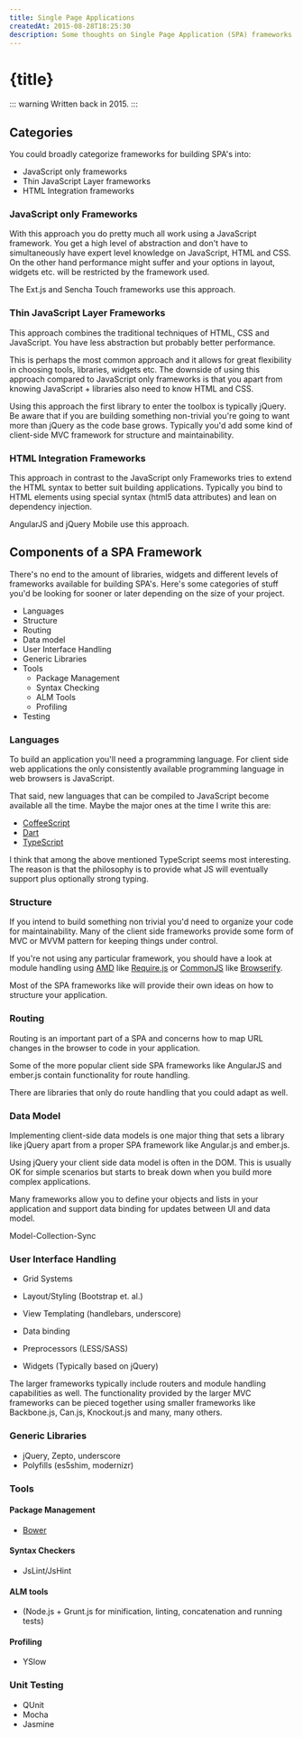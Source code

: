 ```yaml
---
title: Single Page Applications
createdAt: 2015-08-28T18:25:30
description: Some thoughts on Single Page Application (SPA) frameworks and components.
---
```


# {title}


::: warning
Written back in 2015.
:::

## Categories

You could broadly categorize frameworks for building SPA's into:

* JavaScript only frameworks
* Thin JavaScript Layer frameworks
* HTML Integration frameworks

### JavaScript only Frameworks

With this approach you do pretty much all work using a JavaScript framework. You get a high level
of abstraction and don't have to simultaneously have expert level knowledge on JavaScript, HTML
and CSS. On the other hand performance might suffer and your options in layout, widgets etc.
will be restricted by the framework used.

The Ext.js and Sencha Touch frameworks use this approach.

### Thin JavaScript Layer Frameworks

This approach combines the traditional techniques of HTML, CSS and JavaScript. You have less
abstraction but probably better performance.

This is perhaps the most common approach and it allows for great flexibility in choosing tools,
libraries, widgets etc. The downside of using this approach compared to JavaScript only frameworks
is that you apart from knowing JavaScript + libraries also need to know HTML and CSS.

Using this approach the first library to enter the toolbox is typically jQuery. Be aware that if
you are building something non-trivial you're going to want more than jQuery as the code base grows.
Typically you'd add some kind of client-side MVC framework for structure and maintainability.

### HTML Integration Frameworks

This approach in contrast to the JavaScript only Frameworks tries to extend the HTML syntax to better
suit building applications. Typically you bind to HTML elements using special syntax (html5 data
attributes) and lean on dependency injection.

AngularJS and jQuery Mobile use this approach.


## Components of a SPA Framework

There's no end to the amount of libraries, widgets and different levels of frameworks available
for building SPA's. Here's some categories of stuff you'd be looking for sooner or later depending
on the size of your project.

 * Languages
 * Structure
 * Routing
 * Data model
 * User Interface Handling
 * Generic Libraries
 * Tools
   *  Package Management
   *  Syntax Checking
   *  ALM Tools
   *  Profiling
* Testing

### Languages

To build an application you'll need a programming language. For client side web applications the only consistently available programming language in web browsers is JavaScript.

That said, new languages that can be compiled to JavaScript become available all the time. Maybe the major ones at the time I write this are:

* [CoffeeScript](http://coffeescript.org/)
* [Dart](http://www.dartlang.org/)
* [TypeScript](http://www.typescriptlang.org/)

I think that among the above mentioned TypeScript seems most interesting. The reason is that the philosophy is to provide what JS will eventually support plus optionally strong typing.

### Structure

If you intend to build something non trivial you'd need to organize your code for maintainability.
Many of the client side frameworks provide some form of MVC or MVVM pattern for keeping things
under control.

If you're not using any particular framework, you should have a look at module handling using
[AMD](http://en.wikipedia.org/wiki/Asynchronous_module_definition) like [Require.js](http://requirejs.org/)
or [CommonJS](http://en.wikipedia.org/wiki/CommonJS) like [Browserify](http://browserify.org/).

Most of the SPA frameworks like will provide their own ideas on how to structure your application.

### Routing

Routing is an important part of a SPA and concerns how to map URL changes in the browser to code in your
application.

Some of the more popular client side SPA frameworks like AngularJS and ember.js contain functionality for
route handling.

There are libraries that only do route handling that you could adapt as well.

### Data Model

Implementing client-side data models is one major thing that sets a library like jQuery apart from a
proper SPA framework like Angular.js and ember.js.

Using jQuery your client side data model is often in the DOM. This is usually OK for simple scenarios but
starts to break down when you build more complex applications.

Many frameworks allow you to define your objects and lists in your application and support data binding
for updates between UI and data model.

Model-Collection-Sync


### User Interface Handling

* Grid Systems
* Layout/Styling (Bootstrap et. al.)
* View Templating (handlebars, underscore)
* Data binding
* Preprocessors (LESS/SASS)

* Widgets (Typically based on jQuery)

The larger frameworks typically include routers and module handling capabilities as well. The functionality provided by the larger MVC frameworks can be pieced together using smaller frameworks like Backbone.js, Can.js, Knockout.js and many, many others.


### Generic Libraries
* jQuery, Zepto, underscore
* Polyfills (es5shim, modernizr)


### Tools

#### Package Management

* [Bower](https://github.com/bower/bower)

#### Syntax Checkers

* JsLint/JsHint

#### ALM tools

*  (Node.js + Grunt.js for minification, linting, concatenation and running tests)

#### Profiling

* YSlow


### Unit Testing

* QUnit
* Mocha
* Jasmine
